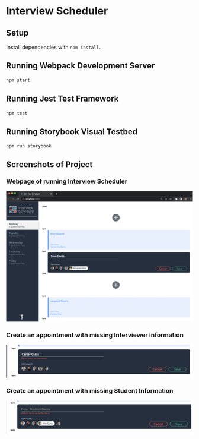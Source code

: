 # Interview Scheduler

## Setup

Install dependencies with `npm install`.

## Running Webpack Development Server

```sh
npm start
```

## Running Jest Test Framework

```sh
npm test
```

## Running Storybook Visual Testbed

```sh
npm run storybook
```

## Screenshots of Project

### Webpage of running Interview Scheduler
![Webpage of running Interview Scheduler](https://github.com/mattrostad/scheduler/blob/master/docs/Interview-Scheduler.png?raw=true)

### Create an appointment with missing Interviewer information
![Create an appointment with missing Interviewer information](https://github.com/mattrostad/scheduler/blob/master/docs/Create-Appointment-missing-interviewer.png?raw=true)

### Create an appointment with missing Student Information
![Create an appointment with missing Student Information](https://github.com/mattrostad/scheduler/blob/master/docs/Create-Appointment-missing-student-name.png?raw=true)